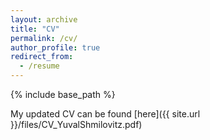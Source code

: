 ```yaml
---
layout: archive
title: "CV"
permalink: /cv/
author_profile: true
redirect_from:
  - /resume
---
```


{% include base_path %}

My updated CV can be found [here]({{ site.url }}/files/CV_YuvalShmilovitz.pdf)
